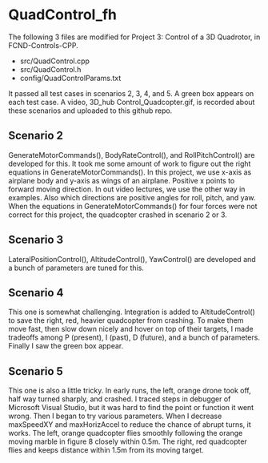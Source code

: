 # QuadControl_fh
The following 3 files are modified for Project 3: Control of a 3D Quadrotor, in FCND-Controls-CPP.
* src/QuadControl.cpp
* src/QuadControl.h
* config/QuadControlParams.txt

It passed all test cases in scenarios 2, 3, 4, and 5. A green box appears on each test case. A video, 3D_hub Control_Quadcopter.gif, is recorded about these scenarios and uploaded to this github repo.

## Scenario 2
GenerateMotorCommands(), BodyRateControl(), and RollPitchControl() are developed for this. It took me some amount of work to figure out the right equations in GenerateMotorCommands(). In this project, we use x-axis as airplane body and y-axis as wings of an airplane. Positive x points to forward moving direction. In out video lectures, we use the other way in examples. Also which directions are positive angles for roll, pitch, and yaw. When the equations in GenerateMotorCommands() for four forces were not correct for this project, the quadcopter crashed in scenario 2 or 3.

## Scenario 3
LateralPositionControl(), AltitudeControl(), YawControl() are developed and a bunch of parameters are tuned for this.

## Scenario 4
This one is somewhat challenging. Integration is added to AltitudeControl() to save the right, red, heavier quadcopter from crashing. To make them move fast, then slow down nicely and hover on top of their targets, I made tradeoffs among P (present), I (past), D (future), and a bunch of parameters. Finally I saw the green box appear.

## Scenario 5
This one is also a little tricky. In early runs, the left, orange drone took off, half way turned sharply, and crashed. I traced steps in debugger of Microsoft Visual Studio, but it was hard to find the point or function it went wrong. Then I began to try various parameters. When I decrease maxSpeedXY and maxHorizAccel to reduce the chance of abrupt turns, it works. The left, orange quadcopter flies smoothly following the orange moving marble in figure 8 closely within 0.5m. The right, red quadcopter flies and keeps distance within 1.5m from its moving target.
